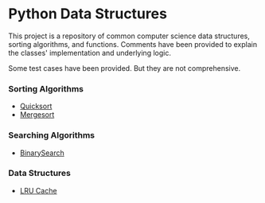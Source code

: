 # Python Data Structures

This project is a repository of common computer science data
structures, sorting algorithms, and functions.  Comments have 
been provided to explain the classes' implementation and underlying
logic.

Some test cases have been provided.  But they are not comprehensive.  


### Sorting Algorithms
* [Quicksort](sorts/Quicksort.py)
* [Mergesort](sorts/Mergesort.py)

### Searching Algorithms
* [BinarySearch](searches/BinarySearch.py)

### Data Structures
* [LRU Cache](structures/LruCache.py)
